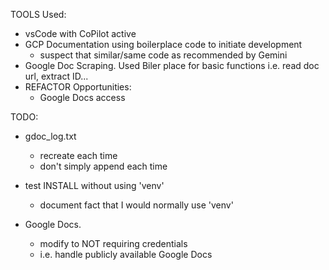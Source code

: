
TOOLS Used:
- vsCode with CoPilot active
- GCP Documentation using boilerplace code to initiate development
    - suspect that similar/same code as recommended by Gemini
- Google Doc Scraping. Used Biler place for basic functions i.e. read doc url, extract ID...
- REFACTOR Opportunities:
    - Google Docs access

TODO:
- gdoc_log.txt
    - recreate each time
    - don't simply append each time

- test INSTALL without using 'venv'
    - document fact that I would normally use 'venv'

- Google Docs. 
    - modify to NOT requiring credentials
    - i.e. handle publicly available Google Docs


